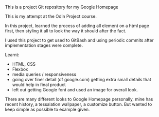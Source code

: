 This is a project Git repository for my Google Homepage

This is my attempt at the Odin Project course.

In this project, learned the process of adding all element on a html page first, then styling it all to look the way it should after the fact.

I used this project to get used to GitBash and using periodic commits after implementation stages were complete.

Learnt:
  - HTML, CSS
  - Flexbox
  - media queries / responsiveness
  - going over finer detail (of google.com) getting extra small details that would help in final product
  - left out getting Google font and used an image for overall look.

There are many different looks to Google Homepage personally, mine has recent history, a tessalation wallpaper, a customize button. But wanted to keep simple as possible to example given.
